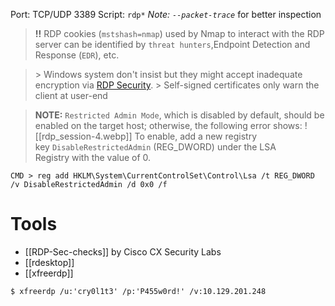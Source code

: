 Port: TCP/UDP 3389
Script: `rdp*`
_Note: `--packet-trace`_ for better inspection

>**!!** RDP cookies (`mstshash=nmap`) used by Nmap to interact with the RDP server can be identified by `threat hunters`,Endpoint Detection and Response (`EDR`), etc.

>\> Windows system don't insist but they might accept inadequate encryption via [RDP Security](https://docs.microsoft.com/en-us/openspecs/windows_protocols/ms-rdpbcgr/8e8b2cca-c1fa-456c-8ecb-a82fc60b2322).
>\> Self-signed certificates only warn the client at user-end

>**NOTE:** `Restricted Admin Mode`, which is disabled by default, should be enabled on the target host; otherwise, the following error shows:
>![[rdp_session-4.webp]]
>To enable, add a new registry key `DisableRestrictedAdmin` (REG_DWORD) under the LSA Registry with the value of 0.

```cmd-session
CMD > reg add HKLM\System\CurrentControlSet\Control\Lsa /t REG_DWORD /v DisableRestrictedAdmin /d 0x0 /f
```
# Tools
- [[RDP-Sec-checks]] by Cisco CX Security Labs
- [[rdesktop]]
- [[xfreerdp]]
```shell-session
$ xfreerdp /u:'cry0l1t3' /p:'P455w0rd!' /v:10.129.201.248
```

